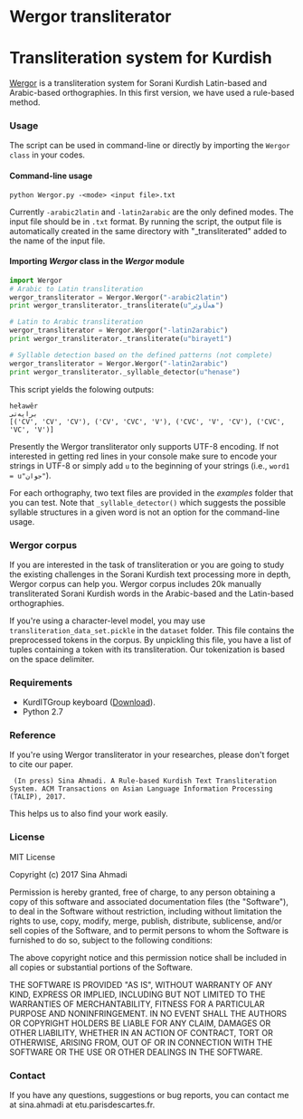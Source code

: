 # Wergor transliterator
# Transliteration system for Kurdish


[Wergor](https://github.com/sinaahmadi/wergor) is a transliteration system for Sorani Kurdish Latin-based and Arabic-based orthographies. In this first version, we have used a rule-based method. 

### Usage
The script can be used in command-line or directly by importing the `Wergor class` in your codes.

#### Command-line usage

~~~
python Wergor.py -<mode> <input file>.txt
~~~
Currently `-arabic2latin` and `-latin2arabic` are the only defined modes. The input file should be in `.txt` format. By running the script, the output file is automatically created in the same directory with "_transliterated" added to the name of the input file.

#### Importing *Wergor* class in the *Wergor* module

 
~~~python
import Wergor
# Arabic to Latin transliteration
wergor_transliterator = Wergor.Wergor("-arabic2latin")
print wergor_transliterator._transliterate(u"هەڵاوێر")

# Latin to Arabic transliteration
wergor_transliterator = Wergor.Wergor("-latin2arabic")
print wergor_transliterator._transliterate(u"birayetî")

# Syllable detection based on the defined patterns (not complete)
wergor_transliterator = Wergor.Wergor("-latin2arabic")
print wergor_transliterator._syllable_detector(u"henase")
~~~

This script yields the folowing outputs: 

~~~
heławêr
برایەتی
[('CV', 'CV', 'CV'), ('CV', 'CVC', 'V'), ('CVC', 'V', 'CV'), ('CVC', 'VC', 'V')]
~~~

Presently the Wergor transliterator only supports UTF-8 encoding. If not interested in getting red lines in your console make sure to encode your strings in UTF-8 or simply add `u` to the beginning of your strings (i.e., `word1 = u"جوان"`). 

For each orthography, two text files are provided in the *examples* folder that you can test. Note that `_syllable_detector()` which suggests the possible syllable structures in a given word is not an option for the command-line usage. 

### Wergor corpus

If you are interested in the task of transliteration or you are going to study the existing challenges in the Sorani Kurdish text processing more in depth, Wergor corpus can help you. Wergor corpus includes 20k manually transliterated Sorani Kurdish words in the Arabic-based and the Latin-based orthographies. 

If you're using a character-level model, you may use `transliteration_data_set.pickle` in the `dataset` folder. This file contains the preprocessed tokens in the corpus. By unpickling this file, you have a list of tuples containing a token with its transliteration. Our tokenization is based on the space delimiter.


### Requirements
  * KurdITGroup keyboard ([Download](https://www.kurditgroup.org/downloads)).
  * Python 2.7


### Reference
If you're using Wergor transliterator in your researches, please don't forget to cite our paper. 

~~~
 (In press) Sina Ahmadi. A Rule-based Kurdish Text Transliteration System. ACM Transactions on Asian Language Information Processing (TALIP), 2017.
~~~

This helps us to also find your work easily.

### License

MIT License

Copyright (c) 2017 Sina Ahmadi

Permission is hereby granted, free of charge, to any person obtaining a copy
of this software and associated documentation files (the "Software"), to deal
in the Software without restriction, including without limitation the rights
to use, copy, modify, merge, publish, distribute, sublicense, and/or sell
copies of the Software, and to permit persons to whom the Software is
furnished to do so, subject to the following conditions:

The above copyright notice and this permission notice shall be included in all
copies or substantial portions of the Software.

THE SOFTWARE IS PROVIDED "AS IS", WITHOUT WARRANTY OF ANY KIND, EXPRESS OR
IMPLIED, INCLUDING BUT NOT LIMITED TO THE WARRANTIES OF MERCHANTABILITY,
FITNESS FOR A PARTICULAR PURPOSE AND NONINFRINGEMENT. IN NO EVENT SHALL THE
AUTHORS OR COPYRIGHT HOLDERS BE LIABLE FOR ANY CLAIM, DAMAGES OR OTHER
LIABILITY, WHETHER IN AN ACTION OF CONTRACT, TORT OR OTHERWISE, ARISING FROM,
OUT OF OR IN CONNECTION WITH THE SOFTWARE OR THE USE OR OTHER DEALINGS IN THE
SOFTWARE.

### Contact

If you have any questions, suggestions or bug reports, you can contact me at sina.ahmadi at etu.parisdescartes.fr.

